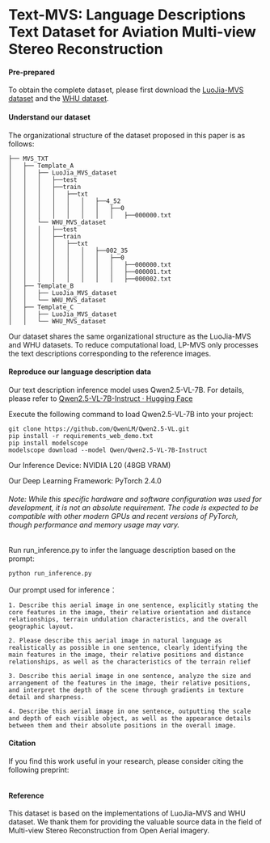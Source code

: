 # Text-MVS: Language Descriptions Text Dataset for Aviation Multi-view Stereo Reconstruction

#### Pre-prepared

To obtain the complete dataset, please first download the [LuoJia-MVS dataset](https://irsip.whu.edu.cn/resv2/resources_v2.php) and the [WHU dataset](https://gpcv.whu.edu.cn/data/WHU_MVS_Stereo_dataset.html).

#### Understand our dataset

The organizational structure of the dataset proposed in this paper is as follows:

```
├── MVS_TXT
│   ├── Template_A
│   │   ├── LuoJia_MVS_dataset
│   │   │   ├──test
│   │   │   ├──train
│   │   │   │   ├──txt
│   │   │   │   │   │   ├──4_52
│   │   │   │   │   │   │   ├──0
│   │   │   │   │   │   │   │   ├──000000.txt
│   │   └── WHU_MVS_dataset
│   │   │   ├──test
│   │   │   ├──train
│   │   │   │   ├──txt
│   │   │   │   │   │   ├──002_35
│   │   │   │   │   │   │   ├──0
│   │   │   │   │   │   │   │   ├──000000.txt
│   │   │   │   │   │   │   │   ├──000001.txt
│   │   │   │   │   │   │   │   ├──000002.txt
│   ├── Template_B
│   │   ├── LuoJia_MVS_dataset
│   │   └── WHU_MVS_dataset
│   ├── Template_C
│   │   ├── LuoJia_MVS_dataset
│   │   └── WHU_MVS_dataset
```

Our dataset shares the same organizational structure as the LuoJia-MVS and WHU datasets. To reduce computational load, LP-MVS only processes the text descriptions corresponding to the reference images.

#### Reproduce our language description data

Our text description inference model uses Qwen2.5-VL-7B. For details, please refer to [Qwen2.5-VL-7B-Instruct · Hugging Face](https://github.com/QwenLM/Qwen3-VL)

Execute the following command to load Qwen2.5-VL-7B into your project:

```
git clone https://github.com/QwenLM/Qwen2.5-VL.git
pip install -r requirements_web_demo.txt
pip install modelscope
modelscope download --model Qwen/Qwen2.5-VL-7B-Instruct
```

Our Inference Device: NVIDIA L20 (48GB VRAM) 

Our Deep Learning Framework: PyTorch 2.4.0

###### Note: While this specific hardware and software configuration was used for development, it is not an absolute requirement. The code is expected to be compatible with other modern GPUs and recent versions of PyTorch, though performance and memory usage may vary.

Run run_inference.py to infer the language description based on the prompt:

```python
python run_inference.py
```

Our prompt used for inference：

```
1. Describe this aerial image in one sentence, explicitly stating the core features in the image, their relative orientation and distance relationships, terrain undulation characteristics, and the overall geographic layout.

2. Please describe this aerial image in natural language as realistically as possible in one sentence, clearly identifying the main features in the image, their relative positions and distance relationships, as well as the characteristics of the terrain relief

3. Describe this aerial image in one sentence, analyze the size and arrangement of the features in the image, their relative positions, and interpret the depth of the scene through gradients in texture detail and sharpness.

4. Describe this aerial image in one sentence, outputting the scale and depth of each visible object, as well as the appearance details between them and their absolute positions in the overall image.
```

#### Citation

If you find this work useful in your research, please consider citing the following preprint:

```

```

#### Reference

This dataset is based on the implementations of LuoJia-MVS and WHU dataset. We thank them for providing the valuable source data in the field of Multi-view Stereo Reconstruction from Open Aerial imagery.

